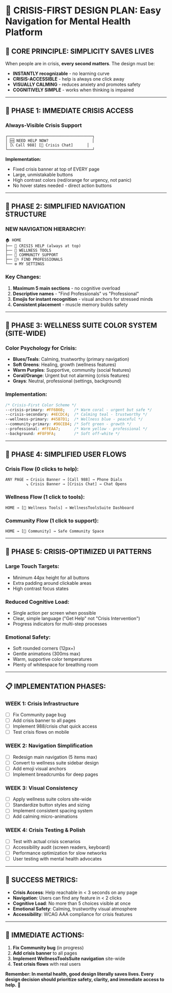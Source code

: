 # 🚨 CRISIS-FIRST DESIGN PLAN: Easy Navigation for Mental Health Platform

## 🎯 **CORE PRINCIPLE: SIMPLICITY SAVES LIVES**

When people are in crisis, **every second matters**. The design must be:
- **INSTANTLY recognizable** - no learning curve
- **CRISIS-ACCESSIBLE** - help is always one click away  
- **VISUALLY CALMING** - reduces anxiety and promotes safety
- **COGNITIVELY SIMPLE** - works when thinking is impaired

---

## 🚨 **PHASE 1: IMMEDIATE CRISIS ACCESS**

### **Always-Visible Crisis Support**
```
┌─────────────────────────────────────┐
│ 🆘 NEED HELP NOW?                   │
│ [📞 Call 988] [💬 Crisis Chat]      │
└─────────────────────────────────────┘
```

**Implementation:**
- Fixed crisis banner at top of EVERY page
- Large, unmistakable buttons
- High contrast colors (red/orange for urgency, not panic)
- No hover states needed - direct action buttons

---

## 📱 **PHASE 2: SIMPLIFIED NAVIGATION STRUCTURE**

### **NEW NAVIGATION HIERARCHY:**
```
🏠 HOME
├── 🚨 CRISIS HELP (always at top)
├── 🧘 WELLNESS TOOLS
├── 💬 COMMUNITY SUPPORT  
├── 👨‍⚕️ FIND PROFESSIONALS
└── ⚙️ MY SETTINGS
```

### **Key Changes:**
1. **Maximum 5 main sections** - no cognitive overload
2. **Descriptive names** - "Find Professionals" vs "Professional"  
3. **Emojis for instant recognition** - visual anchors for stressed minds
4. **Consistent placement** - muscle memory builds safety

---

## 🎨 **PHASE 3: WELLNESS SUITE COLOR SYSTEM (SITE-WIDE)**

### **Color Psychology for Crisis:**
- **Blues/Teals**: Calming, trustworthy (primary navigation)
- **Soft Greens**: Healing, growth (wellness features)
- **Warm Purples**: Supportive, community (social features)  
- **Coral/Orange**: Urgent but not alarming (crisis features)
- **Grays**: Neutral, professional (settings, background)

### **Implementation:**
```css
/* Crisis-First Color Scheme */
--crisis-primary: #FF6B6B;    /* Warm coral - urgent but safe */
--crisis-secondary: #4ECDC4;  /* Calming teal - trustworthy */
--wellness-primary: #45B7D1;  /* Wellness blue - peaceful */
--community-primary: #96CEB4; /* Soft green - growth */
--professional: #FFEAA7;      /* Warm yellow - professional */
--background: #F8F9FA;        /* Soft off-white */
```

---

## 🔄 **PHASE 4: SIMPLIFIED USER FLOWS**

### **Crisis Flow (0 clicks to help):**
```
ANY PAGE → Crisis Banner → [Call 988] → Phone Dials
         ↘ Crisis Banner → [Crisis Chat] → Chat Opens
```

### **Wellness Flow (1 click to tools):**
```
HOME → [🧘 Wellness Tools] → WellnessToolsSuite Dashboard
```

### **Community Flow (1 click to support):**
```
HOME → [💬 Community] → Safe Community Space
```

---

## 🎯 **PHASE 5: CRISIS-OPTIMIZED UI PATTERNS**

### **Large Touch Targets:**
- Minimum 44px height for all buttons
- Extra padding around clickable areas
- High contrast focus states

### **Reduced Cognitive Load:**
- Single action per screen when possible
- Clear, simple language ("Get Help" not "Crisis Intervention")
- Progress indicators for multi-step processes

### **Emotional Safety:**
- Soft rounded corners (12px+)
- Gentle animations (300ms max)
- Warm, supportive color temperatures
- Plenty of whitespace for breathing room

---

## 📋 **IMPLEMENTATION PHASES:**

### **WEEK 1: Crisis Infrastructure**
- [ ] Fix Community page bug
- [ ] Add crisis banner to all pages  
- [ ] Implement 988/crisis chat quick access
- [ ] Test crisis flows on mobile

### **WEEK 2: Navigation Simplification**
- [ ] Redesign main navigation (5 items max)
- [ ] Convert to wellness suite sidebar design
- [ ] Add emoji visual anchors
- [ ] Implement breadcrumbs for deep pages

### **WEEK 3: Visual Consistency**
- [ ] Apply wellness suite colors site-wide
- [ ] Standardize button styles and sizing
- [ ] Implement consistent spacing system
- [ ] Add calming micro-animations

### **WEEK 4: Crisis Testing & Polish**
- [ ] Test with actual crisis scenarios
- [ ] Accessibility audit (screen readers, keyboard)
- [ ] Performance optimization for slow networks
- [ ] User testing with mental health advocates

---

## 🎯 **SUCCESS METRICS:**

- **Crisis Access**: Help reachable in < 3 seconds on any page
- **Navigation**: Users can find any feature in < 2 clicks  
- **Cognitive Load**: No more than 5 choices visible at once
- **Emotional Safety**: Calming, trustworthy visual atmosphere
- **Accessibility**: WCAG AAA compliance for crisis features

---

## 🚀 **IMMEDIATE ACTIONS:**

1. **Fix Community bug** (in progress)
2. **Add crisis banner** to all pages
3. **Implement WellnessToolsSuite navigation** site-wide
4. **Test crisis flows** with real users

**Remember: In mental health, good design literally saves lives. Every design decision should prioritize safety, clarity, and immediate access to help.** 🌟